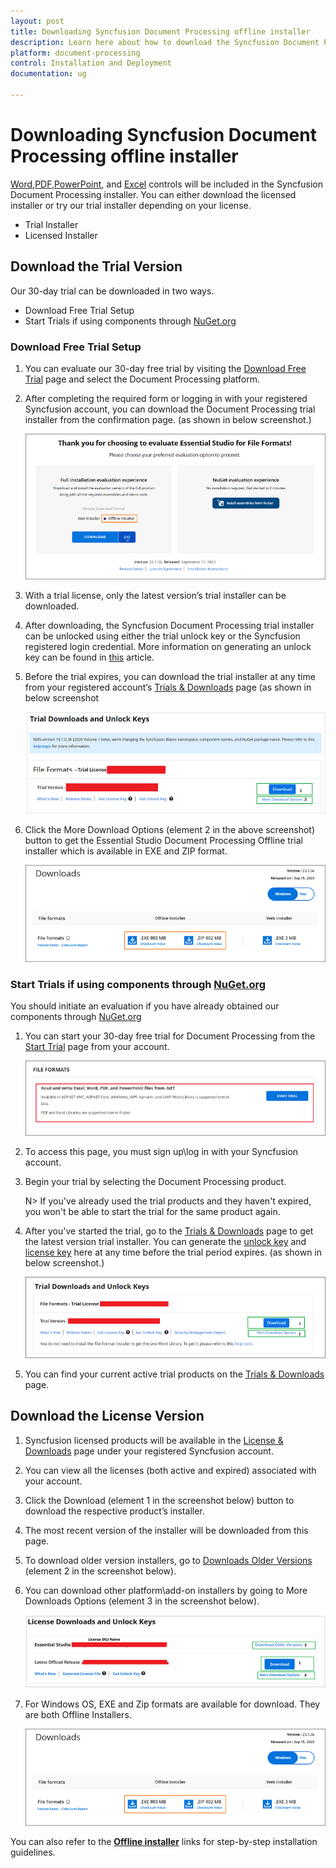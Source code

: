 ```yaml
---
layout: post
title: Downloading Syncfusion Document Processing offline installer
description: Learn here about how to download the Syncfusion Document Processing offline installer from our Syncfusion website with license.
platform: document-processing
control: Installation and Deployment
documentation: ug

---
```


# Downloading Syncfusion Document Processing offline installer

[Word](https://www.syncfusion.com/document-processing/word-framework/net),[PDF](https://www.syncfusion.com/document-processing/pdf-framework/net),[PowerPoint](https://www.syncfusion.com/document-processing/powerpoint-framework/net), and [Excel](https://www.syncfusion.com/document-processing/excel-framework/net) controls will be included in the Syncfusion Document Processing installer. You can either download the licensed installer or try our trial installer depending on your license. 

   -	Trial Installer
   -	Licensed Installer


## Download the Trial Version

Our 30-day trial can be downloaded in two ways.

   * Download Free Trial Setup
   * Start Trials if using components through [NuGet.org](https://www.nuget.org/packages?q=syncfusion)

### Download Free Trial Setup

1. You can evaluate our 30-day free trial by visiting the [Download Free Trial](https://www.syncfusion.com/downloads) page and select the Document Processing platform.
2. After completing the required form or logging in with your registered Syncfusion account, you can download the Document Processing trial installer from the confirmation page. (as shown in below screenshot.) 
   
   ![Trial and downloads of Syncfusion Essential Studio](images/trial-confirmation.png)
   
3. With a trial license, only the latest version’s trial installer can be downloaded.
4. After downloading, the Syncfusion Document Processing trial installer can be unlocked using either the trial unlock key or the Syncfusion registered login credential. More information on generating an unlock key can be found in [this](https://support.syncfusion.com/kb/article/7053/how-to-generate-unlock-key-for-essentials-studio-products) article.
5. Before the trial expires, you can download the trial installer at any time from your registered account’s [Trials & Downloads](https://www.syncfusion.com/account/manage-trials/downloads) page (as shown in below screenshot
 
   ![Trial and downloads of Syncfusion Essential Studio](images/trial-download.png)

6. Click the More Download Options (element 2 in the above screenshot) button to get the Essential Studio Document Processing Offline trial installer which is available in EXE and ZIP format.

   ![License and downloads of Syncfusion Essential Studio](images/start-trial-download-offline-installer.png)
   
### Start Trials if using components through [NuGet.org](https://www.nuget.org/packages?q=syncfusion)

You should initiate an evaluation if you have already obtained our components through [NuGet.org](https://www.nuget.org/packages?q=syncfusion)

1. You can start your 30-day free trial for Document Processing from the [Start Trial](https://www.syncfusion.com/account/manage-trials/start-trials) page from your account.
   
   ![Trial and downloads of Syncfusion Essential Studio](images/start-trial-download.png)
   
2. To access this page, you must sign up\log in with your Syncfusion account.
3. Begin your trial by selecting the Document Processing product. 

   N> If you've already used the trial products and they haven't expired, you won't be able to start the trial for the same product again.

4. After you've started the trial, go to the [Trials & Downloads](https://www.syncfusion.com/account/manage-trials/downloads) page to get the latest version trial installer. You can generate the [unlock key](https://support.syncfusion.com/kb/article/7053/how-to-generate-unlock-key-for-essentials-studio-products) and [license key](https://help.syncfusion.com/document-processing/licensing/how-to-generate) here at any time before the trial period expires. (as shown in below screenshot.)

   ![License and downloads of Syncfusion Essential Studio](images/start-trial-download-installer.png)

5. You can find your current active trial products on the [Trials & Downloads](https://www.syncfusion.com/account/manage-trials/downloads) page.
   

## Download the License Version

1. Syncfusion licensed products will be available in the [License & Downloads](https://www.syncfusion.com/account/downloads) page under your registered Syncfusion account.
2. You can view all the licenses (both active and expired) associated with your account.
3. Click the Download (element 1 in the screenshot below) button to download the respective product’s installer.
4. The most recent version of the installer will be downloaded from this page.
5. To download older version installers, go to [Downloads Older Versions](https://www.syncfusion.com/account/downloads/studio) (element 2 in the screenshot below).
6. You can download other platform\add-on installers by going to More Downloads Options (element 3 in the screenshot below).

   ![License and downloads of Syncfusion Essential Studio](images/license-download.png)
   
7. For Windows OS, EXE and Zip formats are available for download. They are both Offline Installers.
   
   ![License and downloads of Syncfusion Essential Studio](images/start-trial-download-offline-installer.png)

You can also refer to the [**Offline installer**](https://help.syncfusion.com/document-processing/installation/offline-installer/how-to-install) links for step-by-step installation guidelines.	